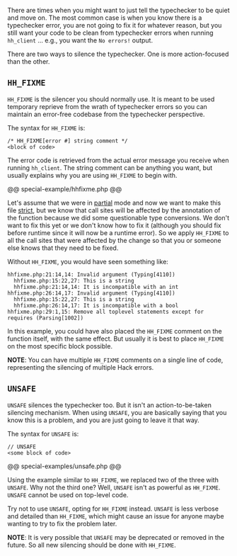 There are times when you might want to just tell the typechecker to be quiet and move on. The most common case is when you know there is a typechecker error, you are not going to fix it for whatever reason, but you still want your code to be clean from typechecker errors when running `hh_client` ... e.g., you want the `No errors!` output.

There are two ways to silence the typechecker. One is more action-focused than the other.

## `HH_FIXME`

`HH_FIXME` is the silencer you should normally use. It is meant to be used temporary reprieve from the wrath of typechecker errors so you can maintain an error-free codebase from the typechecker perspective.

The syntax for `HH_FIXME` is:

```
/* HH_FIXME[error #] string comment */
<block of code>
```

The error code is retrieved from the actual error message you receive when running `hh_client`. The string comment can be anything you want, but usually explains why you are using `HH_FIXME` to begin with.

@@ special-example/hhfixme.php @@

Let's assume that we were in [partial](05-modes.md#partial) mode and now we want to make this file [strict](05-modes.md#strict), but we know that call sites will be affected by the annotation of the function because we did some questionable type conversions. We don't want to fix this yet or we don't know how to fix it (although you should fix before runtime since it will now be a runtime error). So we apply `HH_FIXME` to all the call sites that were affected by the change so that you or someone else knows that they need to be fixed. 

Without `HH_FIXME`, you would have seen something like:

```
hhfixme.php:21:14,14: Invalid argument (Typing[4110])
  hhfixme.php:15:22,27: This is a string
  hhfixme.php:21:14,14: It is incompatible with an int
hhfixme.php:26:14,17: Invalid argument (Typing[4110])
  hhfixme.php:15:22,27: This is a string
  hhfixme.php:26:14,17: It is incompatible with a bool
hhfixme.php:29:1,15: Remove all toplevel statements except for requires (Parsing[1002])
```

In this example, you could have also placed the `HH_FIXME` comment on the function itself, with the same effect. But usually it is best to place `HH_FIXME` on the most specific block possible.

**NOTE**: You can have multiple `HH_FIXME` comments on a single line of code, representing the silencing of multiple Hack errors. 

## `UNSAFE`

`UNSAFE` silences the typechecker too. But it isn't an action-to-be-taken silencing mechanism. When using `UNSAFE`, you are basically saying that you know this is a problem, and you are just going to leave it that way. 

The syntax for `UNSAFE` is:

```
// UNSAFE
<some block of code>
```

@@ special-examples/unsafe.php @@

Using the example similar to `HH_FIXME`, we replaced two of the three with `UNSAFE`. Why not the third one? Well, `UNSAFE` isn't as powerful as `HH_FIXME`. `UNSAFE` cannot be used on top-level code.

Try not to use `UNSAFE`, opting for `HH_FIXME` instead. `UNSAFE` is less verbose and detailed than `HH_FIXME`, which might cause an issue for anyone maybe wanting to try to fix the problem later.

**NOTE**: It is very possible that `UNSAFE` may be deprecated or removed in the future. So all new silencing should be done with `HH_FIXME`.
